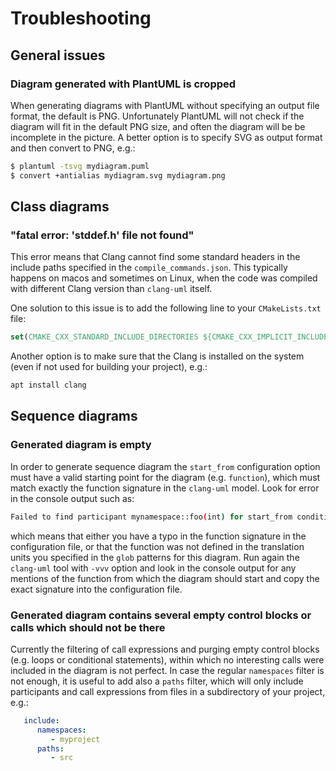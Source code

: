 # Troubleshooting

## General issues
### Diagram generated with PlantUML is cropped
When generating diagrams with PlantUML without specifying an output file format, the default is PNG. 
Unfortunately PlantUML will not check if the diagram will fit in the default PNG size, and often the diagram
will be be incomplete in the picture. A better option is to specify SVG as output format and then convert 
to PNG, e.g.:
```bash
$ plantuml -tsvg mydiagram.puml
$ convert +antialias mydiagram.svg mydiagram.png
```

## Class diagrams
### "fatal error: 'stddef.h' file not found"
This error means that Clang cannot find some standard headers in the include paths
specified in the `compile_commands.json`. This typically happens on macos and sometimes on Linux, when 
the code was compiled with different Clang version than `clang-uml` itself.

One solution to this issue is to add the following line to your `CMakeLists.txt` file:

```cmake
set(CMAKE_CXX_STANDARD_INCLUDE_DIRECTORIES ${CMAKE_CXX_IMPLICIT_INCLUDE_DIRECTORIES})
```

Another option is to make sure that the Clang is installed on the system (even if not used for building your
project), e.g.:
```bash
apt install clang
```

## Sequence diagrams
### Generated diagram is empty
In order to generate sequence diagram the `start_from` configuration option must have a valid starting point
for the diagram (e.g. `function`), which must match exactly the function signature in the `clang-uml` model.
Look for error in the console output such as:
```bash
Failed to find participant mynamespace::foo(int) for start_from condition
```
which means that either you have a typo in the function signature in the configuration file, or that the function
was not defined in the translation units you specified in the `glob` patterns for this diagram. Run again the
`clang-uml` tool with `-vvv` option and look in the console output for any mentions of the function from
which the diagram should start and copy the exact signature into the configuration file.

### Generated diagram contains several empty control blocks or calls which should not be there
Currently the filtering of call expressions and purging empty control blocks (e.g. loops or conditional statements),
within which no interesting calls were included in the diagram is not perfect. In case the regular `namespaces` filter
is not enough, it is useful to add also a `paths` filter, which will only include participants and call expressions
from files in a subdirectory of your project, e.g.:
```yaml
   include:
      namespaces:
         - myproject
      paths:
         - src
```